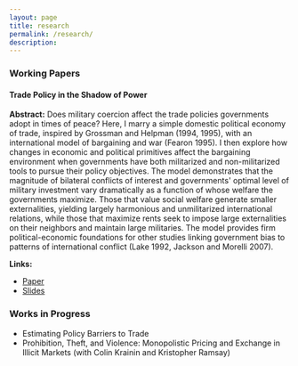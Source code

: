 ```yaml
---
layout: page
title: research
permalink: /research/
description:
---
```


### Working Papers

#### Trade Policy in the Shadow of Power

**Abstract:** Does military coercion affect the trade policies governments adopt in times of peace? Here, I marry a simple domestic political economy of trade, inspired by Grossman and Helpman (1994, 1995), with an international model of bargaining and war (Fearon 1995). I then explore how changes in economic and political primitives affect the bargaining environment when governments have both militarized and non-militarized tools to pursue their policy objectives. The model demonstrates that the magnitude of bilateral conflicts of interest and governments' optimal level of military investment vary dramatically as a function of whose welfare the governments maximize. Those that value social welfare generate smaller externalities, yielding largely harmonious and unmilitarized international relations, while those that maximize rents seek to impose large externalities on their neighbors and maintain large militaries. The model provides firm political-economic foundations for other studies linking government bias to patterns of international conflict (Lake 1992, Jackson and Morelli 2007).

**Links:**<br>

- [Paper](https://rawgit.com/brendancooley/twhw/master/twhw.pdf)
- [Slides](https://rawgit.com/brendancooley/twhw/master/twhw_handout.pdf)

### Works in Progress

- Estimating Policy Barriers to Trade
- Prohibition, Theft, and Violence: Monopolistic Pricing and Exchange in Illicit Markets (with Colin Krainin and Kristopher Ramsay)